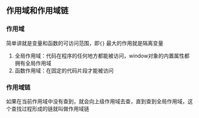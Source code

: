 ## 作用域和作用域链

### 作用域

简单讲就是变量和函数的可访问范围，即`{}`
最大的作用就是隔离变量
1. 全局作用域：代码在程序的任何地方都能被访问，window对象的内置属性都拥有全局作用域
1. 函数作用域：在固定的代码片段才能被访问

### 作用域链

如果在当前作用域中没有查到，就会向上级作用域去查，直到查到全局作用域，这个查找过程形成的链就叫做作用域链